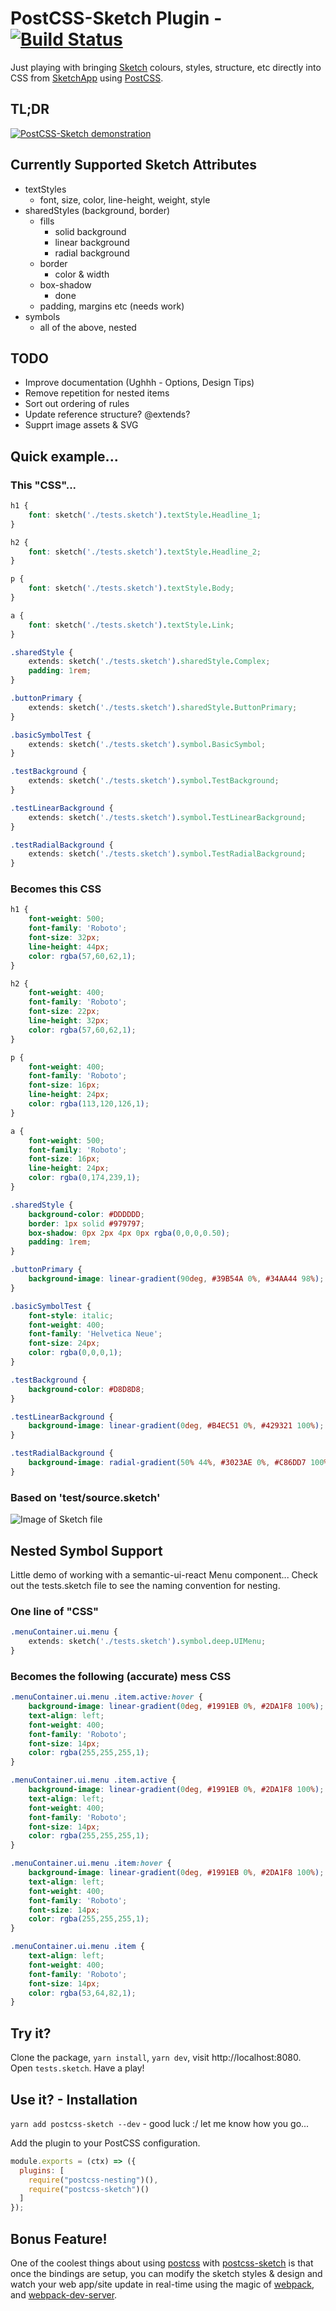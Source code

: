 # PostCSS-Sketch Plugin - [![Build Status](https://travis-ci.org/jturle/postcss-sketch.svg?branch=master)](https://travis-ci.org/jturle/postcss-sketch)

Just playing with bringing [Sketch](https://sketchapp.com/) colours, styles, structure,
etc directly into CSS from [SketchApp](https://sketchapp.com/) using
[PostCSS](https://github.com/postcss/postcss).

## TL;DR
[![PostCSS-Sketch demonstration](https://img.youtube.com/vi/tCx5az-QR5M/0.jpg)](https://www.youtube.com/watch?v=tCx5az-QR5M)

## Currently Supported Sketch Attributes

- textStyles
    - font, size, color, line-height, weight, style
- sharedStyles (background, border)
    - fills
        - solid background
        - linear background
        - radial background
    - border
        - color & width
    - box-shadow
        - done
    - padding, margins etc (needs work)
- symbols
    - all of the above, nested

## TODO

- Improve documentation (Ughhh - Options, Design Tips)
- Remove repetition for nested items
- Sort out ordering of rules
- Update reference structure? @extends?
- Supprt image assets & SVG

## Quick example...

### This "CSS"...
```css
h1 {
    font: sketch('./tests.sketch').textStyle.Headline_1;
}

h2 {
    font: sketch('./tests.sketch').textStyle.Headline_2;
}

p {
    font: sketch('./tests.sketch').textStyle.Body;
}

a {
    font: sketch('./tests.sketch').textStyle.Link;
}

.sharedStyle {
    extends: sketch('./tests.sketch').sharedStyle.Complex;
    padding: 1rem;
}

.buttonPrimary {
    extends: sketch('./tests.sketch').sharedStyle.ButtonPrimary;
}

.basicSymbolTest {
    extends: sketch('./tests.sketch').symbol.BasicSymbol;
}

.testBackground {
    extends: sketch('./tests.sketch').symbol.TestBackground;
}

.testLinearBackground {
    extends: sketch('./tests.sketch').symbol.TestLinearBackground;
}

.testRadialBackground {
    extends: sketch('./tests.sketch').symbol.TestRadialBackground;
}
```

### Becomes this CSS
```css
h1 {
    font-weight: 500;
    font-family: 'Roboto';
    font-size: 32px;
    line-height: 44px;
    color: rgba(57,60,62,1);
}

h2 {
    font-weight: 400;
    font-family: 'Roboto';
    font-size: 22px;
    line-height: 32px;
    color: rgba(57,60,62,1);
}

p {
    font-weight: 400;
    font-family: 'Roboto';
    font-size: 16px;
    line-height: 24px;
    color: rgba(113,120,126,1);
}

a {
    font-weight: 500;
    font-family: 'Roboto';
    font-size: 16px;
    line-height: 24px;
    color: rgba(0,174,239,1);
}

.sharedStyle {
    background-color: #DDDDDD;
    border: 1px solid #979797;
    box-shadow: 0px 2px 4px 0px rgba(0,0,0,0.50);
    padding: 1rem;
}

.buttonPrimary {
    background-image: linear-gradient(90deg, #39B54A 0%, #34AA44 98%);
}

.basicSymbolTest {
    font-style: italic;
    font-weight: 400;
    font-family: 'Helvetica Neue';
    font-size: 24px;
    color: rgba(0,0,0,1);
}

.testBackground {
    background-color: #D8D8D8;
}

.testLinearBackground {
    background-image: linear-gradient(0deg, #B4EC51 0%, #429321 100%);
}

.testRadialBackground {
    background-image: radial-gradient(50% 44%, #3023AE 0%, #C86DD7 100%);
}
```

### Based on 'test/source.sketch'

![Image of Sketch file](./doc/tests.png)

## Nested Symbol Support

Little demo of working with a semantic-ui-react Menu component...
Check out the tests.sketch file to see the naming convention for nesting.

### One line of "CSS"
```css
.menuContainer.ui.menu {
    extends: sketch('./tests.sketch').symbol.deep.UIMenu;
}
```
### Becomes the following (accurate) mess CSS
```css
.menuContainer.ui.menu .item.active:hover {
    background-image: linear-gradient(0deg, #1991EB 0%, #2DA1F8 100%);
    text-align: left;
    font-weight: 400;
    font-family: 'Roboto';
    font-size: 14px;
    color: rgba(255,255,255,1);
}

.menuContainer.ui.menu .item.active {
    background-image: linear-gradient(0deg, #1991EB 0%, #2DA1F8 100%);
    text-align: left;
    font-weight: 400;
    font-family: 'Roboto';
    font-size: 14px;
    color: rgba(255,255,255,1);
}

.menuContainer.ui.menu .item:hover {
    background-image: linear-gradient(0deg, #1991EB 0%, #2DA1F8 100%);
    text-align: left;
    font-weight: 400;
    font-family: 'Roboto';
    font-size: 14px;
    color: rgba(255,255,255,1);
}

.menuContainer.ui.menu .item {
    text-align: left;
    font-weight: 400;
    font-family: 'Roboto';
    font-size: 14px;
    color: rgba(53,64,82,1);
}
```

## Try it?

Clone the package, `yarn install`, `yarn dev`, visit http://localhost:8080.
Open `tests.sketch`. Have a play!

## Use it? - Installation

`yarn add postcss-sketch --dev` - good luck :/ let me know how you go...

Add the plugin to your PostCSS configuration.

```js
module.exports = (ctx) => ({
  plugins: [
    require("postcss-nesting")(),
    require("postcss-sketch")()
  ]
});
```

## Bonus Feature!

One of the coolest things about using [postcss](https://github.com/postcss) with
[postcss-sketch](https://github.com/jturle/postcss-sketch) is that once the bindings
are setup, you can modify the sketch styles & design and watch your web app/site
update in real-time using the magic of [webpack](https://github.com/webpack),
and [webpack-dev-server](https://github.com/webpack/webpack-dev-server).